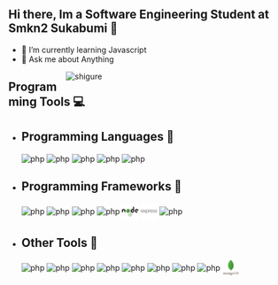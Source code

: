 ## Hi there, Im a Software Engineering Student at Smkn2 Sukabumi 👋
-  🌱 I’m currently learning Javascript
-  💬 Ask me about Anything
 <img align="right" position="absolute" alt="shigure" width="400" src="https://media.tenor.com/cyORI7kwShQAAAAi/shigure-ui-dance.gif">

## Programming Tools 💻
- Programming Languages 📄
     -
  <img align="center" alt="php" height="30" src="https://github.com/yurijserrano/Github-Profile-Readme-Logos/blob/master/programming%20languages/php.png">
   <img align="center" alt="php" height="30" src="https://github.com/yurijserrano/Github-Profile-Readme-Logos/blob/master/programming%20languages/javascript.svg">
   <img align="center" alt="php" height="30" src="https://github.com/yurijserrano/Github-Profile-Readme-Logos/blob/master/programming%20languages/python.svg">
   <img align="center" alt="php" height="30" src="https://github.com/yurijserrano/Github-Profile-Readme-Logos/blob/master/programming%20languages/c%23.svg">
   <img align="center" alt="php" height="30" src="https://github.com/yurijserrano/Github-Profile-Readme-Logos/blob/master/programming%20languages/kotlin.svg">
  
- Programming Frameworks 📂
     -
  <img align="center" alt="php" height="30" src="https://github.com/yurijserrano/Github-Profile-Readme-Logos/blob/master/frameworks/laravel.svg">
    <img align="center" alt="php" height="30" src="https://github.com/yurijserrano/Github-Profile-Readme-Logos/blob/master/frameworks/vuejs.svg">
    <img align="center" alt="php" height="30" src="https://github.com/yurijserrano/Github-Profile-Readme-Logos/blob/master/frameworks/django.svg">
     <img align="center" alt="php" height="30" src="https://github.com/yurijserrano/Github-Profile-Readme-Logos/blob/master/frameworks/android.svg">
     <img align="center" alt="php" height="30" src="https://github.com/devicons/devicon/blob/master/icons/nodejs/nodejs-original-wordmark.svg">
     <img align="center" alt="php" height="30" src="https://github.com/devicons/devicon/blob/master/icons/express/express-original-wordmark.svg">
     <img align="center" alt="php" height="30" src="https://github.com/yurijserrano/Github-Profile-Readme-Logos/blob/master/frameworks/react.svg">
     
     
- Other Tools 🔧
     -
   <img align="center" alt="php" height="30" src="https://github.com/yurijserrano/Github-Profile-Readme-Logos/blob/master/others/html.svg">
    <img align="center" alt="php" height="30" src="https://github.com/yurijserrano/Github-Profile-Readme-Logos/blob/master/others/css.svg">
     <img align="center" alt="php" height="30" src="https://github.com/yurijserrano/Github-Profile-Readme-Logos/blob/master/others/json.svg">
     <img align="center" alt="php" height="30" src="https://github.com/yurijserrano/Github-Profile-Readme-Logos/blob/master/others/npm.svg">
     <img align="center" alt="php" height="30" src="https://github.com/yurijserrano/Github-Profile-Readme-Logos/blob/master/text%20editors/vscode.svg">
     <img align="center" alt="php" height="30" src="https://github.com/yurijserrano/Github-Profile-Readme-Logos/blob/master/ides/vs-studio.svg">
     <img align="center" alt="php" height="30" src="https://github.com/yurijserrano/Github-Profile-Readme-Logos/blob/master/ides/android-studio.svg">
     <img align="center" alt="php" height="30" src="https://github.com/yurijserrano/Github-Profile-Readme-Logos/blob/master/databases/mysql.svg">
     <img align="center" alt="php" height="30" src="https://github.com/devicons/devicon/blob/master/icons/mongodb/mongodb-original-wordmark.svg">
  

<!--
**IhtishamTac/IhtishamTac** is a ✨ _special_ ✨ repository because its `README.md` (this file) appears on your GitHub profile.

Here are some ideas to get you started:
![Top Langs](https://github-readme-stats.vercel.app/api/top-langs/?username=IhtishamTac&layout=compact)
- 🔭 I’m currently working on ...
- 👯 I’m looking to collaborate on ...
- 🤔 I’m looking for help with ...


- 📫 How to reach me: ...
- 😄 Pronouns: ...
- ⚡ Fun fact: ...
-->

